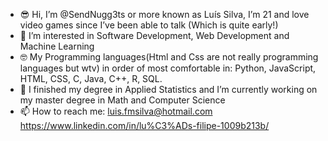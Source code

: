- 😎 Hi, I’m @SendNugg3ts or more known as Luís Silva, I’m 21 and love video games since I’ve been able to talk (Which is quite early!)
- 👀 I’m interested in Software Development, Web Development and Machine Learning
- 🤓 My Programming languages(Html and Css are not really programming languages but wtv) in order of most comfortable in: Python, JavaScript, HTML, CSS, C, Java, C++, R, SQL.
- 👻 I finished my degree in Applied Statistics and I’m currently working on my master degree in Math and Computer Science
- 📫 How to reach me: luis.fmsilva@hotmail.com
                      https://www.linkedin.com/in/lu%C3%ADs-filipe-1009b213b/

<!---
SendNugg3ts/SendNugg3ts is a ✨ special ✨ repository because its `README.md` (this file) appears on your GitHub profile.
You can click the Preview link to take a look at your changes.
--->
